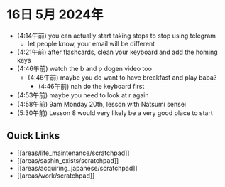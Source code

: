 # 16日 5月 2024年
- (4:14午前) you can actually start taking steps to stop using telegram
  - let people know, your email will be different
- (4:21午前) after flashcards, clean your keyboard and add the homing keys
- (4:46午前) watch the b and p dogen video too
  - (4:46午前) maybe you do want to have breakfast and play baba?
    - (4:46午前) nah do the keyboard first
- (4:53午前) maybe you need to look at r again
- (4:58午前) 9am Monday 20th, lesson with Natsumi sensei
- (5:30午前) Lesson 8 would very likely be a very good place to start







 



## Quick Links
- [[areas/life_maintenance/scratchpad]]
- [[areas/sashin_exists/scratchpad]]
- [[areas/acquiring_japanese/scratchpad]]
- [[areas/work/scratchpad]]
